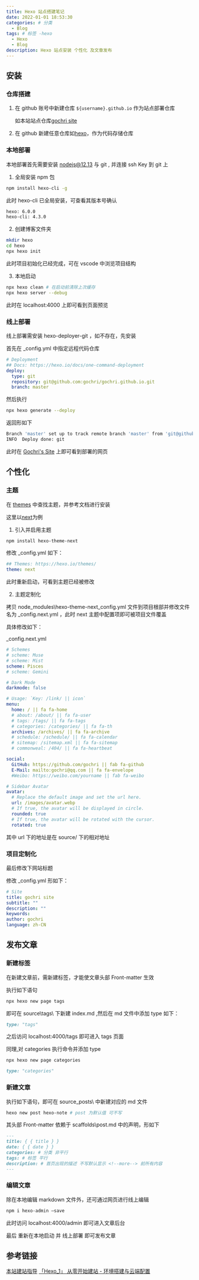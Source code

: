 ```yaml
---
title: Hexo 站点搭建笔记
date: 2022-01-01 18:53:30
categories: # 分类
  - Blog
tags: # 标签 -hexo
  - Hexo
  - Blog
description: Hexo 站点安装 个性化 及文章发布
---
```


## 安装

### 仓库搭建

1. 在 github 账号中新建仓库 `${username}.github.io` 作为站点部署仓库

   如本站站点仓库[gochri site](https://github.com/gochri/gochri.github.io)

2. 在 github 新建任意仓库如[hexo](https://github.com/gochri/hexo)，作为代码存储仓库

### 本地部署

本地部署首先需要安装 nodejs@12.13 与 git , 并连接 ssh Key 到 git 上

1. 全局安装 npm 包

```bash
npm install hexo-cli -g
```

此时 hexo-cli 已全局安装，可查看其版本号确认

```bash
hexo: 6.0.0
hexo-cli: 4.3.0
```

2. 创建博客文件夹

```bash
mkdir hexo
cd hexo
npx hexo init
```

此时项目初始化已经完成，可在 vscode 中浏览项目结构

3. 本地启动

```bash
npx hexo clean # 在启动前清除上次缓存
npx hexo server --debug
```

此时在 localhost:4000 上即可看到页面预览

### 线上部署

线上部署需安装 hexo-deployer-git ，如不存在，先安装

首先在 \_config.yml 中指定远程代码仓库

```yml
# Deployment
## Docs: https://hexo.io/docs/one-command-deployment
deploy:
  type: git
  repository: git@github.com:gochri/gochri.github.io.git
  branch: master
```

然后执行

```bash
npx hexo generate --deploy
```

返回形如下

```bash
Branch 'master' set up to track remote branch 'master' from 'git@github.com:gochri/gochri.github.io.git'.
INFO  Deploy done: git
```

此时在 [Gochri's Site](gochri.github.io) 上即可看到部署的网页

## 个性化

### 主题

在 [themes](https://hexo.io/themes/) 中查找主题，并参考文档进行安装

这里以[next](https://theme-next.js.org/docs/getting-started/)为例

1. 引入并启用主题

```bash
npm install hexo-theme-next
```

修改 \_config.yml 如下：

```yml
## Themes: https://hexo.io/themes/
theme: next
```

此时重新启动，可看到主题已经被修改

2. 主题定制化

拷贝 node_modules\hexo-theme-next_config.yml 文件到项目根部并修改文件名为 \_config.next.yml ，此时 next 主题中配置项即可被项目文件覆盖

具体修改如下：

\_config.next.yml

```yml
# Schemes
# scheme: Muse
# scheme: Mist
scheme: Pisces
# scheme: Gemini

# Dark Mode
darkmode: false

# Usage: `Key: /link/ || icon`
menu:
  home: / || fa fa-home
  # about: /about/ || fa fa-user
  # tags: /tags/ || fa fa-tags
  # categories: /categories/ || fa fa-th
  archives: /archives/ || fa fa-archive
  # schedule: /schedule/ || fa fa-calendar
  # sitemap: /sitemap.xml || fa fa-sitemap
  # commonweal: /404/ || fa fa-heartbeat

social:
  GitHub: https://github.com/gochri || fab fa-github
  E-Mail: mailto:gochri@qq.com || fa fa-envelope
  #Weibo: https://weibo.com/yourname || fab fa-weibo

# Sidebar Avatar
avatar:
  # Replace the default image and set the url here.
  url: /images/avatar.webp
  # If true, the avatar will be displayed in circle.
  rounded: true
  # If true, the avatar will be rotated with the cursor.
  rotated: true
```

其中 url 下的地址是在 source/ 下的相对地址

### 项目定制化

最后修改下网站标题

修改 \_config.yml 形如下：

```yml
# Site
title: gochri site
subtitle: ""
description: ""
keywords:
author: gochri
language: zh-CN
```

## 发布文章

### 新建标签

在新建文章前，需新建标签，才能使文章头部 Front-matter 生效

执行如下语句

```bash
npx hexo new page tags
```

即可在 source\tags\ 下新建 index.md ,然后在 md 文件中添加 type 如下：

```md
type: "tags"
```

之后访问 localhost:4000/tags 即可进入 tags 页面

同理,对 categories 执行命令并添加 type

```bash
npx hexo new page categories
```

```index.md
type: "categories"
```

### 新建文章

执行如下语句，即可在 source\_posts\ 中新建对应的 md 文件

```bash
hexo new post hexo-note # post 为默认值 可不写
```

其头部 Front-matter 依赖于 scaffolds\post.md 中的声明，形如下

```markdown
---
title: { { title } }
date: { { date } }
categories: # 分类 非平行
tags: # 标签 平行
description: # 首页出现的描述 不写默认显示 <!--more--> 前所有内容
---
```


### 编辑文章

除在本地编辑 markdown 文件外，还可通过网页进行线上编辑

```bash
npm i hexo-admin –save
```

此时访问 localhost:4000/admin 即可进入文章后台

最后 重新在本地启动 并 线上部署 即可发布文章

## 参考链接

[本站建站指导](https://ringoer.com/others/MyWebsiteGuide/)
[「Hexo_1」 从零开始建站 - 环境搭建与云端配置](https://lyrikp.art/2020/08/25/Hexo1-%E4%BB%8E%E9%9B%B6%E5%BC%80%E5%A7%8B%E5%BB%BA%E7%AB%99/)